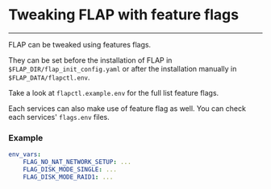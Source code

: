 # Tweaking FLAP with feature flags

---

FLAP can be tweaked using features flags.

They can be set before the installation of FLAP in `$FLAP_DIR/flap_init_config.yaml` or after the installation manually in `$FLAP_DATA/flapctl.env`.

Take a look at `flapctl.example.env` for the full list feature flags.

Each services can also make use of feature flag as well. You can check each services' `flags.env` files.

### Example

```yaml
env_vars:
    FLAG_NO_NAT_NETWORK_SETUP: ...
    FLAG_DISK_MODE_SINGLE: ...
    FLAG_DISK_MODE_RAID1: ...
```
